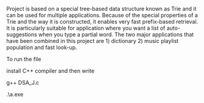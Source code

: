 Project is based on a special tree-based data structure known as Trie and it can be used for multiple applications. Because of the special properties of a Trie and the way it is constructed, it enables very fast prefix-based retrieval. It is particularly suitable for application where you want a list of auto-suggestions when you type a partial word. The two major applications that have been combined in this project are 1) dictionary 2) music playlist population and fast look-up.




To run the file



install C++ compiler and then write


g++ DSA_J.c 


.\a.exe
